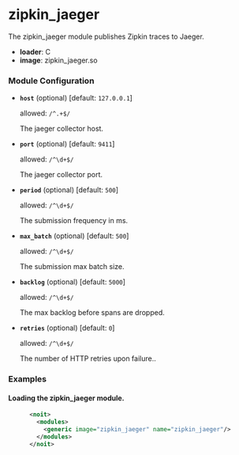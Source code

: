 

# zipkin_jaeger

The zipkin_jaeger module publishes Zipkin traces to Jaeger.


  * **loader**: C
  * **image**: zipkin_jaeger.so

### Module Configuration

    
 * **`host`** (optional)  [default: `127.0.0.1`]

   allowed: `/^.+$/`

   The jaeger collector host.

 * **`port`** (optional)  [default: `9411`]

   allowed: `/^\d+$/`

   The jaeger collector port.

 * **`period`** (optional)  [default: `500`]

   allowed: `/^\d+$/`

   The submission frequency in ms.

 * **`max_batch`** (optional)  [default: `500`]

   allowed: `/^\d+$/`

   The submission max batch size.

 * **`backlog`** (optional)  [default: `5000`]

   allowed: `/^\d+$/`

   The max backlog before spans are dropped.

 * **`retries`** (optional)  [default: `0`]

   allowed: `/^\d+$/`

   The number of HTTP retries upon failure..

### Examples

#### Loading the zipkin_jaeger module.

```xml
      <noit>
        <modules>
          <generic image="zipkin_jaeger" name="zipkin_jaeger"/>
        </modules>
      </noit>
    
```


